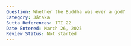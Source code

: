 ```yaml
---
Question: Whether the Buddha was ever a god?
Category: Jātaka
Sutta References: ITI 22
Date Entered: March 26, 2025
Review Status: Not started
---
```

